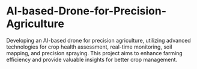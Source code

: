 # AI-based-Drone-for-Precision-Agriculture
Developing an AI-based drone for precision agriculture, utilizing advanced technologies for crop health assessment, real-time monitoring, soil mapping, and precision spraying. This project aims to enhance farming efficiency and provide valuable insights for better crop management.
